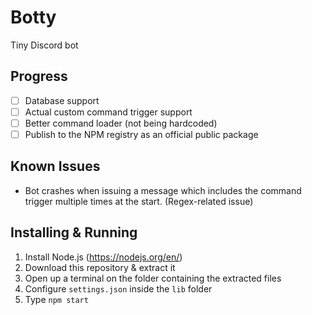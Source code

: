 # Botty
Tiny Discord bot

## Progress
* [ ] Database support
* [ ] Actual custom command trigger support
* [ ] Better command loader (not being hardcoded)
* [ ] Publish to the NPM registry as an official public package

## Known Issues
* Bot crashes when issuing a message which includes the command trigger multiple times at the start. (Regex-related issue)

## Installing & Running
1. Install Node.js (https://nodejs.org/en/)
2. Download this repository & extract it
3. Open up a terminal on the folder containing the extracted files
4. Configure `settings.json` inside the `lib` folder
5. Type `npm start`
